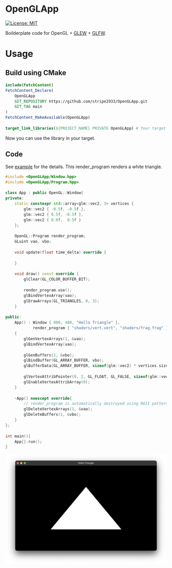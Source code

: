 # OpenGLApp

[![License: MIT](https://img.shields.io/badge/License-MIT-yellow.svg)](https://opensource.org/licenses/MIT)

Boilderplate code for OpenGL + [GLEW](https://github.com/nigels-com/glew) + [GLFW](https://github.com/glfw/glfw).

# Usage

## Build using CMake

```cmake
include(FetchContent)
FetchContent_Declare(
    OpenGLApp
    GIT_REPOSITORY https://github.com/stripe2933/OpenGLApp.git
    GIT_TAG main
)
FetchContent_MakeAvailable(OpenGLApp)

target_link_libraries(${PROJECT_NAME} PRIVATE OpenGLApp) # Your target name goes to here.
```

Now you can use the library in your target.

## Code

See [example](https://github.com/stripe2933/OpenGLApp/blob/main/example/main.cpp) for the details. This render_program renders
a white triangle.

```cpp
#include <OpenGLApp/Window.hpp>
#include <OpenGLApp/Program.hpp>

class App : public OpenGL::Window{
private:
    static constexpr std::array<glm::vec2, 3> vertices {
        glm::vec2 { -0.5f, -0.5f },
        glm::vec2 { 0.5f, -0.5f },
        glm::vec2 { 0.0f,  0.5f }
    };

    OpenGL::Program render_program;
    GLuint vao, vbo;

    void update(float time_delta) override {

    }

    void draw() const override {
        glClear(GL_COLOR_BUFFER_BIT);

        render_program.use();
        glBindVertexArray(vao);
        glDrawArrays(GL_TRIANGLES, 0, 3);
    }

public:
    App() : Window { 800, 480, "Hello Triangle" },
            render_program { "shaders/vert.vert", "shaders/frag.frag" }
    {
        glGenVertexArrays(1, &vao);
        glBindVertexArray(vao);

        glGenBuffers(1, &vbo);
        glBindBuffer(GL_ARRAY_BUFFER, vbo);
        glBufferData(GL_ARRAY_BUFFER, sizeof(glm::vec2) * vertices.size(), vertices.data(), GL_STATIC_DRAW);

        glVertexAttribPointer(0, 2, GL_FLOAT, GL_FALSE, sizeof(glm::vec2), nullptr);
        glEnableVertexAttribArray(0);
    }

    ~App() noexcept override{
        // render_program is automatically destroyed using RAII pattern.
        glDeleteVertexArrays(1, &vao);
        glDeleteBuffers(1, &vbo);
    }
};

int main(){
    App{}.run();
}
```

![Result screenshot](examples/white_triangle/screenshot.png)